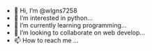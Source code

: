 - 👋 Hi, I’m @wlgns7258
- 👀 I’m interested in python...
- 🌱 I’m currently learning programming...
- 💞️ I’m looking to collaborate on web develop...
- 📫 How to reach me ...

<!---
wlgns7258/wlgns7258 is a ✨ special ✨ repository because its `README.md` (this file) appears on your GitHub profile.
You can click the Preview link to take a look at your changes.
--->
